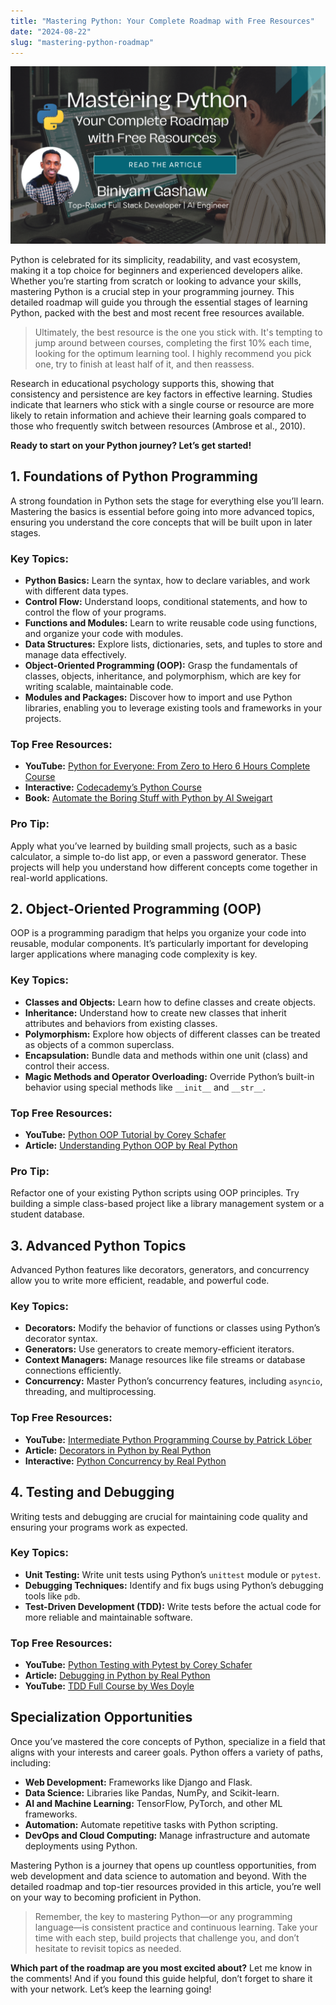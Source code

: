 ```yaml
---
title: "Mastering Python: Your Complete Roadmap with Free Resources"
date: "2024-08-22"
slug: "mastering-python-roadmap"
---
```


![Mastering Python Roadmap](images/mastering-python-roadmap-cover.png)

Python is celebrated for its simplicity, readability, and vast ecosystem, making it a top choice for beginners and experienced developers alike. Whether you’re starting from scratch or looking to advance your skills, mastering Python is a crucial step in your programming journey. This detailed roadmap will guide you through the essential stages of learning Python, packed with the best and most recent free resources available.

> Ultimately, the best resource is the one you stick with. It's tempting to jump around between courses, completing the first 10% each time, looking for the optimum learning tool. I highly recommend you pick one, try to finish at least half of it, and then reassess.

Research in educational psychology supports this, showing that consistency and persistence are key factors in effective learning. Studies indicate that learners who stick with a single course or resource are more likely to retain information and achieve their learning goals compared to those who frequently switch between resources (Ambrose et al., 2010).

**Ready to start on your Python journey? Let’s get started!**

## 1. Foundations of Python Programming

A strong foundation in Python sets the stage for everything else you’ll learn. Mastering the basics is essential before going into more advanced topics, ensuring you understand the core concepts that will be built upon in later stages.

### Key Topics:

- **Python Basics:** Learn the syntax, how to declare variables, and work with different data types.
- **Control Flow:** Understand loops, conditional statements, and how to control the flow of your programs.
- **Functions and Modules:** Learn to write reusable code using functions, and organize your code with modules.
- **Data Structures:** Explore lists, dictionaries, sets, and tuples to store and manage data effectively.
- **Object-Oriented Programming (OOP):** Grasp the fundamentals of classes, objects, inheritance, and polymorphism, which are key for writing scalable, maintainable code.
- **Modules and Packages:** Discover how to import and use Python libraries, enabling you to leverage existing tools and frameworks in your projects.

### Top Free Resources:

- **YouTube:** [Python for Everyone: From Zero to Hero 6 Hours Complete Course](https://www.youtube.com/watch?v=rfscVS0vtbw)
- **Interactive:** [Codecademy’s Python Course](https://www.codecademy.com/learn/learn-python-3)
- **Book:** [Automate the Boring Stuff with Python by Al Sweigart](https://automatetheboringstuff.com/)

### Pro Tip:

Apply what you’ve learned by building small projects, such as a basic calculator, a simple to-do list app, or even a password generator. These projects will help you understand how different concepts come together in real-world applications.

## 2. Object-Oriented Programming (OOP)

OOP is a programming paradigm that helps you organize your code into reusable, modular components. It’s particularly important for developing larger applications where managing code complexity is key.

### Key Topics:

- **Classes and Objects:** Learn how to define classes and create objects.
- **Inheritance:** Understand how to create new classes that inherit attributes and behaviors from existing classes.
- **Polymorphism:** Explore how objects of different classes can be treated as objects of a common superclass.
- **Encapsulation:** Bundle data and methods within one unit (class) and control their access.
- **Magic Methods and Operator Overloading:** Override Python’s built-in behavior using special methods like `__init__` and `__str__`.

### Top Free Resources:

- **YouTube:** [Python OOP Tutorial by Corey Schafer](https://www.youtube.com/playlist?list=PL-osiE80TeTsqhIuOqKhwlXsIBIdSeYtc)
- **Article:** [Understanding Python OOP by Real Python](https://realpython.com/python3-object-oriented-programming/)

### Pro Tip:

Refactor one of your existing Python scripts using OOP principles. Try building a simple class-based project like a library management system or a student database.

## 3. Advanced Python Topics

Advanced Python features like decorators, generators, and concurrency allow you to write more efficient, readable, and powerful code.

### Key Topics:

- **Decorators:** Modify the behavior of functions or classes using Python’s decorator syntax.
- **Generators:** Use generators to create memory-efficient iterators.
- **Context Managers:** Manage resources like file streams or database connections efficiently.
- **Concurrency:** Master Python’s concurrency features, including `asyncio`, threading, and multiprocessing.

### Top Free Resources:

- **YouTube:** [Intermediate Python Programming Course by Patrick Löber](https://youtu.be/HGOBQPFzWKo?si=aBPBnoac4OI-EUye)
- **Article:** [Decorators in Python by Real Python](https://realpython.com/courses/python-decorators-101/)
- **Interactive:** [Python Concurrency by Real Python](https://realpython.com/python-concurrency/)

## 4. Testing and Debugging

Writing tests and debugging are crucial for maintaining code quality and ensuring your programs work as expected.

### Key Topics:

- **Unit Testing:** Write unit tests using Python’s `unittest` module or `pytest`.
- **Debugging Techniques:** Identify and fix bugs using Python’s debugging tools like `pdb`.
- **Test-Driven Development (TDD):** Write tests before the actual code for more reliable and maintainable software.

### Top Free Resources:

- **YouTube:** [Python Testing with Pytest by Corey Schafer](https://www.youtube.com/watch?v=6tNS--WetLI)
- **Article:** [Debugging in Python by Real Python](https://realpython.com/python-debugging-pdb/)
- **YouTube:** [TDD Full Course by Wes Doyle](https://youtu.be/eAPmXQ0dC7Q)

## Specialization Opportunities

Once you’ve mastered the core concepts of Python, specialize in a field that aligns with your interests and career goals. Python offers a variety of paths, including:

- **Web Development:** Frameworks like Django and Flask.
- **Data Science:** Libraries like Pandas, NumPy, and Scikit-learn.
- **AI and Machine Learning:** TensorFlow, PyTorch, and other ML frameworks.
- **Automation:** Automate repetitive tasks with Python scripting.
- **DevOps and Cloud Computing:** Manage infrastructure and automate deployments using Python.

Mastering Python is a journey that opens up countless opportunities, from web development and data science to automation and beyond. With the detailed roadmap and top-tier resources provided in this article, you’re well on your way to becoming proficient in Python.

> Remember, the key to mastering Python—or any programming language—is consistent practice and continuous learning. Take your time with each step, build projects that challenge you, and don’t hesitate to revisit topics as needed.

**Which part of the roadmap are you most excited about?** Let me know in the comments! And if you found this guide helpful, don’t forget to share it with your network. Let’s keep the learning going!
